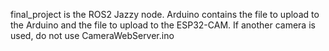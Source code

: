 final_project is the ROS2 Jazzy node.
Arduino contains the file to upload to the Arduino and the file to upload to the ESP32-CAM. If another camera is used, do not use CameraWebServer.ino
